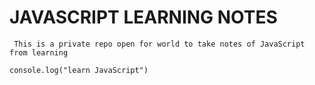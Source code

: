 # JAVASCRIPT LEARNING NOTES
```
 This is a private repo open for world to take notes of JavaScript from learning
```
```
console.log("learn JavaScript")
```

